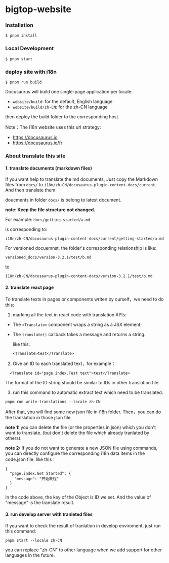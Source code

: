# bigtop-website

### Installation

```
$ pnpm install
```

### Local Development

```
$ pnpm start
```

### deploy site with i18n

```
$ pnpm run build
```
Docusaurus will build one single-page application per locale:

* ```website/build```: for the default, English language
* ```website/build/zh-CN```: for the zh-CN language

then deploy the build folder to the corresponding host.

Note：The i18n website uses this url strategy:

* https://docusaurus.io
* https://docusaurus.io/fr

### About translate this site

#### 1. translate documents (markdown files)

If you want help to translate the md documents, Just copy the Markdown files from ```docs/``` to ```i18n/zh-CN/docusaurus-plugin-content-docs/current```. And then translate them.

doucments in folder ```docs/``` is belong to latest document.

**note: Keep the file structure not changed.**

For example: 
```docs/getting-started/a.md``` 

is corresponding to:

```i18n/zh-CN/docusaurus-plugin-content-docs/current/getting-started/a.md```

For versioned docuemnst, the folder's corresponding relationship is like:

```versioned_docs/version-3.2.1/test/b.md```

to

```i18n/zh-CN/docusaurus-plugin-content-docs/version-3.2.1/test/b.md```

#### 2. translate react page

To translate texts in pages or components writen by ourself，we need to do this:

1) marking all the text in react code with translation APIs:

* The ```<Translate>``` component wraps a string as a JSX element;

* The ```translate()``` callback takes a message and returns a string.

  like this:

  ```
  <Translate>test</Translate>
  ```

2) Give an ID to each translated text，for example：

  ```
    <Translate id="page.index.Test text">test</Translate>
  ```

  The format of the ID string should be similar to IDs in other translation file.

3) run this command to automatic extract text which need to be translated.

  ```pnpm run write-translations --locale zh-CN```

  After that, you will find some new json file in i18n folder. Then，you can do the translation in those json file.
  
  **note 1:** you can delete the file (or the properties in json) which you don't want to translate. (but don't delete the file which already tranlated by others).

  **note 2:** If you do not want to generate a new JSON file using commands, you can directly configure the corresponding i18n data items in the code.json file. like this：

  ```
  {
    "page.index.Get Started": {
      "message": "开始教程"
    }
  }
  ```
  In the code above, the key of the Object is ID we set. And the value of "message" is the translate result.

#### 3. run develop server with tranleted files

If you want to check the result of tranlation in develop enviroment, just run this command:

```
pnpm start --locale zh-CN
```

you can replace "zh-CN" to other language when we add support for other languages in the future.